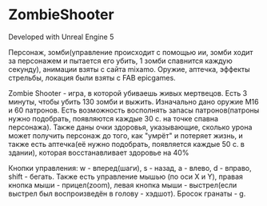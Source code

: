 # ZombieShooter

Developed with Unreal Engine 5

Персонаж, зомби(управление происходит с помощью ии, зомби ходит за персонажем и пытается его убить, 1 зомби спавнится каждую секунду), анимации взяты с сайта mixamo.
Оружие, аптечка, эффекты стрельбы, локация были взяты с FAB epicgames.

Zombie Shooter - игра, в которой убиваешь живых мертвецов. Есть 3 минуты, чтобы убить 130 зомби и выжить.
Изначально дано оружие M16 и 60 патронов. Есть возможность восполнять запасы патронов(патроны нужно подобрать, появляются каждые 30 с. на точке спавна персонажа). Также даны очки здоровья, указывающие, сколько урона может получить персонаж до того, как "умрёт" и потеряет жизнь, и также есть аптечка(её нужно подобрать, появляется каждые 50 с. в здании), которая восстанавливает здоровье на 40%


Кнопки управления: w - вперед(шаги), s - назад, a - влево, d - вправо, shift - бегать.
Также есть управление мышью (по оси X и Y), правая кнопка мыши - прицел(zoom), левая кнопка мыши - выстрел(если выстрел был воспроизведён в голову - хэдшот).
Бросок гранаты - g.

